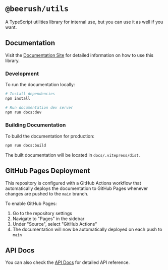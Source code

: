 # `@beerush/utils`

A TypeScript utilities library for internal use, but you can use it as well if you want.

## Documentation

Visit the [Documentation Site](https://beerush-id.github.io/utils/) for detailed information on how to use this library.

### Development

To run the documentation locally:

```bash
# Install dependencies
npm install

# Run documentation dev server
npm run docs:dev
```

### Building Documentation

To build the documentation for production:

```bash
npm run docs:build
```

The built documentation will be located in `docs/.vitepress/dist`.

## GitHub Pages Deployment

This repository is configured with a GitHub Actions workflow that automatically deploys the documentation to GitHub Pages whenever changes are pushed to the `main` branch.

To enable GitHub Pages:

1. Go to the repository settings
2. Navigate to "Pages" in the sidebar
3. Under "Source", select "GitHub Actions"
4. The documentation will now be automatically deployed on each push to `main`

## API Docs

You can also check the [API Docs](https://beerush-id.github.io/utils/) for detailed API reference.